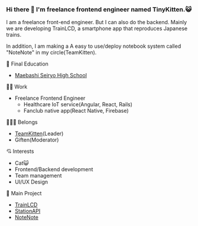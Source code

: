 ### Hi there 👋 I'm freelance frontend engineer named TinyKitten.😺

I am a freelance front-end engineer. But I can also do the backend. Mainly we are developing TrainLCD, a smartphone app that reproduces Japanese trains.

In addition, I am making a A easy to use/deploy notebook system called "NoteNote" in my circle(TeamKitten).

🏫 Final Education

- [Maebashi Seiryo High School](http://www.seiryo-hs.gsn.ed.jp/)

🧑‍💻 Work

- Freelance Frontend Engineer
  - Healthcare IoT service(Angular, React, Rails)
  - Fanclub native app(React Native, Firebase)

👨‍👧‍👦 Belongs

- [TeamKitten](https://teamkitten.tk/)(Leader)
- Giften(Moderator)

💘 Interests

- Cat😺
- Frontend/Backend development
- Team management
- UI/UX Design

📔 Main Project

- [TrainLCD](https://github.com/TinyKitten/TrainLCD)
- [StationAPI](https://github.com/TinyKitten/StationAPI)
- [NoteNote](https://github.com/TeamKitten/NoteNote)
